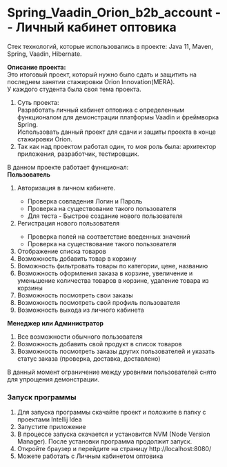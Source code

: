# Spring_Vaadin_Orion_b2b_account -  - Личный кабинет оптовика
<p>Стек технологий, которые использовались в проекте: Java 11, Maven, Spring, Vaadin, Hibernate.
<p>
<b>Описание проекта:</b><br>
Это итоговый проект, который нужно было сдать и защитить на последнем занятии стажировки Orion Innovation(MERA).<br>
У каждого студента была своя тема проекта.</p>
<p>

<ol>
  <li>
    Суть проекта:<br>
    Разработать личный кабинет оптовика с определенным функционалом для демонстрации платформы Vaadin и фреймворка Spring.<br>
    Использовать данный проект для сдачи и защиты проекта в конце стажировки Orion.
  </li>
  <li>
    Так как над проектом работал один, то моя роль была: архитектор приложения, разработчик, тестировщик.
  </li>
</ol>  
</p>
<p>
В данном проекте работает функционал:<br>
<b>Пользователь</b>
  <ol>
    <li>Авторизация в личном кабинете.</li>
      <ul>
        <li>Проверка совпадения Логин и Пароль</li>
        <li>Проверка на существование такого пользователя</li>
        <li>Для теста - Быстрое создание нового пользователя</li>
      </ul>
    <li>Регистрация нового пользователя</li>
      <ul>
        <li>Проверка полей на соответствие введенных значений</li>
        <li>Проверка на существование такого пользователя</li>
      </ul>
    <li>Отображение списка товаров</li>
    <li>Возможность добавить товар в корзину</li>
    <li>Воможность фильтровать товары по категории, цене, названию</li>
    <li>Возможность оформления заказа в корзине, увеличение и уменьшение количества товаров в корзине, удаление товара из корзины</li>
    <li>Возможность посмотреть свои заказы</li>
    <li>Возможность посмотреть свой профиль пользователя</li>
    <li>Возможность выхода из личного кабинета</li>
  </ol>
<b>Менеджер или Администратор</b>
  <ol>
    <li>Все возможности обычного пользователя</li>
    <li>Возможность добавить свой продукт в список товаров</li>
    <li>Возможность посмотреть заказы других пользователей и указать статус заказа (проверка, доставка, доставлено)</li>
  </ol>
  В данный момент ограничение между уровнями пользователей снято для упрощения демонстрации.
</p>
<h3>Запуск программы</h3>
<p>
  <ol>
    <li>Для запуска программы скачайте проект и положите в папку с проектами Intellij Idea</li>
    <li>Запустите приложение</li>
    <li>В процессе запуска скачается и установится NVM (Node Version Manager). После установки программа продолжит запуск.</li>
    <li>Откройте браузер и перейдите на страницу http://localhost:8080/</li>
    <li>Можете работать с Личным кабинетом оптовика</li>
  </ol>
</p>
